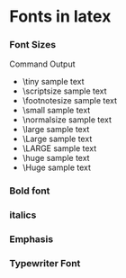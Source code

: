Fonts in latex
========================================

### Font Sizes

Command	Output
* \tiny	sample text
* \scriptsize	sample text
* \footnotesize	sample text
* \small	sample text
* \normalsize	sample text
* \large	sample text
* \Large	sample text
* \LARGE	sample text
* \huge	sample text
* \Huge	sample text

### Bold font

### italics

### Emphasis

### Typewriter Font
